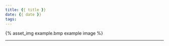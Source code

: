 ```yaml
---
title: {{ title }}
date: {{ date }}
tags:
---
```


{% asset_img example.bmp example image %}

<!-- more -->

------


